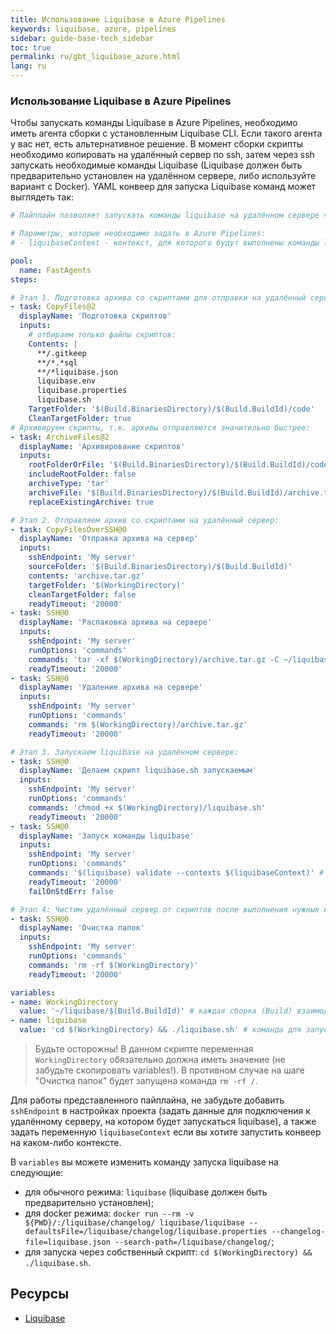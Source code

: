 ```yaml
---
title: Использование Liquibase в Azure Pipelines
keywords: liquibase, azure, pipelines
sidebar: guide-base-tech_sidebar
toc: true
permalink: ru/gbt_liquibase_azure.html
lang: ru
---
```


### Использование Liquibase в Azure Pipelines
Чтобы запускать команды Liquibase в Azure Pipelines, необходимо иметь агента сборки с установленным Liquibase CLI. Если такого агента у вас нет, есть альтернативное решение. В момент сборки скрипты необходимо копировать на удалённый сервер по ssh, затем через ssh запускать необходимые команды Liquibase (Liquibase должен быть предварительно установлен на удалённом сервере, либо используйте вариант с Docker). YAML конвеер для запуска Liquibase команд может выглядеть так:
```yaml
# Пайплайн позволяет запускать команды liquibase на удалённом сервере через ssh.

# Параметры, которые необходимо задать в Azure Pipelines:
# - liquibaseContext - контекст, для которого будут выполнены команды liquibase (указывать обязательно; можно удалить этот параметр, если в проекте не используются контексты).

pool:
  name: FastAgents
steps:

# Этап 1. Подготовка архива со скриптами для отправки на удалённый сервер:
- task: CopyFiles@2
  displayName: 'Подготовка скриптов'
  inputs:
    # отбираем только файлы скриптов:
    Contents: |
      **/.gitkeep
      **/*.*sql
      **/*liquibase.json
      liquibase.env
      liquibase.properties
      liquibase.sh
    TargetFolder: '$(Build.BinariesDirectory)/$(Build.BuildId)/code'
    CleanTargetFolder: true
# Архивируем скрипты, т.к. архивы отправляются значительно быстрее:
- task: ArchiveFiles@2
  displayName: 'Архивирование скриптов'
  inputs:
    rootFolderOrFile: '$(Build.BinariesDirectory)/$(Build.BuildId)/code'
    includeRootFolder: false
    archiveType: 'tar'
    archiveFile: '$(Build.BinariesDirectory)/$(Build.BuildId)/archive.tar.gz'
    replaceExistingArchive: true

# Этап 2. Отправляем архив со скриптами на удалённый сервер:
- task: CopyFilesOverSSH@0
  displayName: 'Отправка архива на сервер'
  inputs:
    sshEndpoint: 'My server'
    sourceFolder: '$(Build.BinariesDirectory)/$(Build.BuildId)'
    contents: 'archive.tar.gz'
    targetFolder: '$(WorkingDirectory)'
    cleanTargetFolder: false
    readyTimeout: '20000'
- task: SSH@0
  displayName: 'Распаковка архива на сервере'
  inputs:
    sshEndpoint: 'My server'
    runOptions: 'commands'
    commands: 'tar -xf $(WorkingDirectory)/archive.tar.gz -C ~/liquibase/$(Build.BuildId)'
    readyTimeout: '20000'
- task: SSH@0
  displayName: 'Удаление архива на сервере'
  inputs:
    sshEndpoint: 'My server'
    runOptions: 'commands'
    commands: 'rm $(WorkingDirectory)/archive.tar.gz'
    readyTimeout: '20000'

# Этап 3. Запускаем liquibase на удалённом сервере:
- task: SSH@0
  displayName: 'Делаем скрипт liquibase.sh запускаемым'
  inputs:
    sshEndpoint: 'My server'
    runOptions: 'commands'
    commands: 'chmod +x $(WorkingDirectory)/liquibase.sh'
    readyTimeout: '20000'
- task: SSH@0
  displayName: 'Запуск команды liquibase'
  inputs:
    sshEndpoint: 'My server'
    runOptions: 'commands'
    commands: '$(liquibase) validate --contexts $(liquibaseContext)' # --contexts $(liquibaseContext) необходимо удалить, если вы не используете контексты
    readyTimeout: '20000'
    failOnStdErr: false

# Этап 4: Чистим удалённый сервер от скриптов после выполнения нужных команд.
- task: SSH@0
  displayName: 'Очистка папок'
  inputs:
    sshEndpoint: 'My server'
    runOptions: 'commands'
    commands: 'rm -rf $(WorkingDirectory)'
    readyTimeout: '20000'

variables:
- name: WorkingDirectory
  value: '~/liquibase/$(Build.BuildId)' # каждая сборка (Build) взаимодействует со своей папкой
- name: liquibase
  value: 'cd $(WorkingDirectory) && ./liquibase.sh' # команда для запуска liquibase
```

> Будьте осторожны! В данном скрипте переменная `WorkingDirectory` обязательно должна иметь значение (не забудьте скопировать variables!). В противном случае на шаге "Очистка папок" будет запущена команда `rm -rf /`.

Для работы представленного пайплайна, не забудьте добавить `sshEndpoint` в настройках проекта (задать данные для подключения к удалённому серверу, на котором будет запускаться liquibase), а также задать переменную `liquibaseContext` если вы хотите запустить конвеер на каком-либо контексте.

В `variables` вы можете изменить команду запуска liquibase на следующие:
- для обычного режима: `liquibase` (liquibase должен быть предварительно установлен);
- для docker режима: `docker run --rm -v ${PWD}/:/liquibase/changelog/ liquibase/liquibase --defaultsFile=/liquibase/changelog/liquibase.properties --changelog-file=liquibase.json --search-path=/liquibase/changelog/`;
- для запуска через собственный скрипт: `cd $(WorkingDirectory) && ./liquibase.sh`.

## Ресурсы
* [Liquibase](./gbt_liquibase.ru.md) <i class="fa fa-arrow-left" aria-hidden="true"></i>